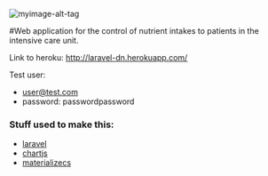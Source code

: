 ![myimage-alt-tag](http://laravel-dn.herokuapp.com/img/logo.png)

#Web application for the control of nutrient intakes to patients in the intensive care unit.

Link to heroku: http://laravel-dn.herokuapp.com/

Test user: 
* user@test.com 
* password: passwordpassword
  
### Stuff used to make this:

 * [laravel](https://laravel.com/)
 * [chartjs](http://www.chartjs.org/)
 * [materializecs](https://github.com/dogfalo/materialize/)

